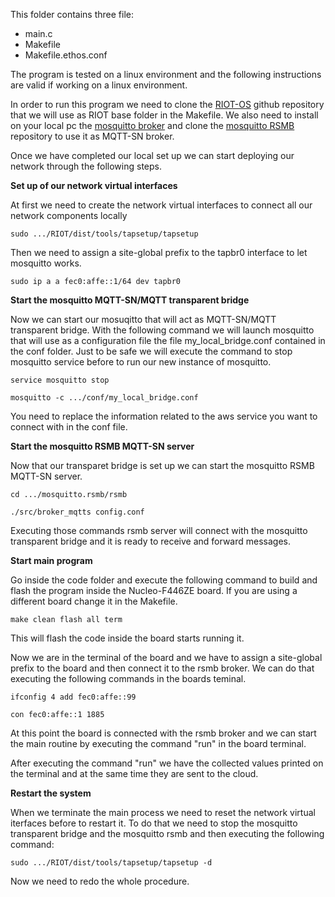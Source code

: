 This folder contains three file:
  - main.c
  - Makefile 
  - Makefile.ethos.conf


The program is tested on a linux environment and the following instructions are valid if working on a linux environment.

In order to run this program we need to clone the [RIOT-OS](https://github.com/RIOT-OS/RIOT) github repository that we will use as RIOT base folder in the Makefile.
We also need to install on your local pc the [mosquitto broker](https://mosquitto.org/) and clone the [mosquitto RSMB](https://github.com/eclipse/mosquitto.rsmb) repository to use it as MQTT-SN broker.

Once we have completed our local set up we can start deploying our network through the following steps.

**Set up of our network virtual interfaces**

At first we need to create the network virtual interfaces to connect all our network components locally

```
sudo .../RIOT/dist/tools/tapsetup/tapsetup
```

Then we need to assign a site-global prefix to the tapbr0 interface to let mosquitto works.

```
sudo ip a a fec0:affe::1/64 dev tapbr0
```

**Start the mosquitto MQTT-SN/MQTT transparent bridge**

Now we can start our mosuqitto that will act as MQTT-SN/MQTT transparent bridge. 
With the following command we will launch mosquitto that will use as a configuration file the file my_local_bridge.conf contained in the conf folder.
Just to be safe we will execute the command to stop mosquitto service before to run our new instance of mosquitto.

```
service mosquitto stop

mosquitto -c .../conf/my_local_bridge.conf
```

You need to replace the information related to the aws service you want to connect with in the conf file.

**Start the mosquitto RSMB MQTT-SN server**

Now that our transparet bridge is set up we can start the mosquitto RSMB MQTT-SN server.


```
cd .../mosquitto.rsmb/rsmb

./src/broker_mqtts config.conf
```

Executing those commands rsmb server will connect with the mosquitto transparent bridge and it is ready to receive and forward messages.


**Start main program**

Go inside the code folder and execute the following command to build and flash the program inside the Nucleo-F446ZE board.
If you are using a different board change it in the Makefile.

```
make clean flash all term
```

This will flash the code inside the board starts running it. 

Now we are in the terminal of the board and we have to assign a site-global prefix to the board and then connect it to the rsmb broker.
We can do that executing the following commands in the boards teminal.


```
ifconfig 4 add fec0:affe::99

con fec0:affe::1 1885
```

At this point the board is connected with the rsmb broker and we can start the main routine by executing the command "run" in the board terminal.

After executing the command "run" we have the collected values printed on the terminal and at the same time they are sent to the cloud.

**Restart the system**

When we terminate the main process we need to reset the network virtual iterfaces before to restart it.
To do that we need to stop the mosquitto transparent bridge and the mosquitto rsmb and then executing the following command:

```
sudo .../RIOT/dist/tools/tapsetup/tapsetup -d
```

Now we need to redo the whole procedure.







